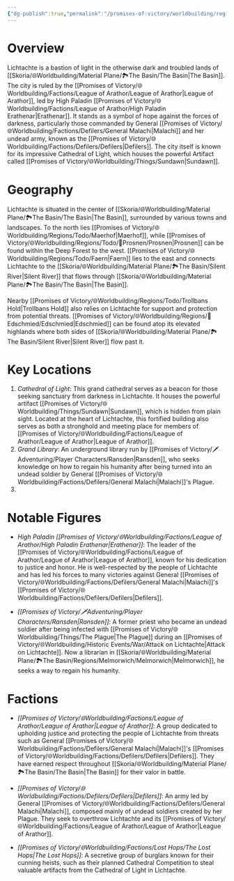```yaml
---
{"dg-publish":true,"permalink":"/promises-of-victory/worldbuilding/regions/lichtachte/lichtachte/","title":"Lichtachte","noteIcon":"Settlement","created":"2023-01-25T02:26:53.868+01:00","updated":"2023-05-19T21:43:58.018+02:00"}
---
```


# Overview

Lichtachte is a bastion of light in the otherwise dark and troubled lands of [[Skoria/🌐Worldbuilding/Material Plane/🏞️The Basin/The Basin\|The Basin]]. The city is ruled by the [[Promises of Victory/🌐Worldbuilding/Factions/League of Arathor/League of Arathor\|League of Arathor]], led by High Paladin [[Promises of Victory/🌐Worldbuilding/Factions/League of Arathor/High Paladin Erathenar\|Erathenar]]. It stands as a symbol of hope against the forces of darkness, particularly those commanded by General [[Promises of Victory/🌐Worldbuilding/Factions/Defilers/General Malachi\|Malachi]] and her undead army, known as the [[Promises of Victory/🌐Worldbuilding/Factions/Defilers/Defilers\|Defilers]]. The city itself is known for its impressive Cathedral of Light, which houses the powerful Artifact called [[Promises of Victory/🌐Worldbuilding/Things/Sundawn\|Sundawn]].

# Geography

Lichtachte is situated in the center of [[Skoria/🌐Worldbuilding/Material Plane/🏞️The Basin/The Basin\|The Basin]], surrounded by various towns and landscapes. To the north lies [[Promises of Victory/🌐Worldbuilding/Regions/Todo/Maerhof\|Maerhof]], while [[Promises of Victory/🌐Worldbuilding/Regions/Todo/🏰Prosnen/Prosnen\|Prosnen]] can be found within the Deep Forest to the west. [[Promises of Victory/🌐Worldbuilding/Regions/Todo/Faern\|Faern]] lies to the east and connects Lichtachte to the [[Skoria/🌐Worldbuilding/Material Plane/🏞️The Basin/Silent River\|Silent River]] that flows through [[Skoria/🌐Worldbuilding/Material Plane/🏞️The Basin/The Basin\|The Basin]].

Nearby [[Promises of Victory/🌐Worldbuilding/Regions/Todo/Trollbans Hold\|Trollbans Hold]] also relies on Lichtachte for support and protection from potential threats. [[Promises of Victory/🌐Worldbuilding/Regions/🏰Edschmied/Edschmied\|Edschmied]] can be found atop its elevated highlands where both sides of [[Skoria/🌐Worldbuilding/Material Plane/🏞️The Basin/Silent River\|Silent River]] flow past it.

# Key Locations

1. *Cathedral of Light*: This grand cathedral serves as a beacon for those seeking sanctuary from darkness in Lichtachte. It houses the powerful artifact [[Promises of Victory/🌐Worldbuilding/Things/Sundawn\|Sundawn]], which is hidden from plain sight. Located at the heart of Lichtachte, this fortified building also serves as both a stronghold and meeting place for members of [[Promises of Victory/🌐Worldbuilding/Factions/League of Arathor/League of Arathor\|League of Arathor]].
2. *Grand Library*: An underground library run by [[Promises of Victory/🗡️Adventuring/Player Characters/Ransden\|Ransden]], who seeks knowledge on how to regain his humanity after being turned into an undead soldier by General [[Promises of Victory/🌐Worldbuilding/Factions/Defilers/General Malachi\|Malachi]]'s Plague.
4. 


# Notable Figures

- *High Paladin [[Promises of Victory/🌐Worldbuilding/Factions/League of Arathor/High Paladin Erathenar\|Erathenar]]*: The leader of the [[Promises of Victory/🌐Worldbuilding/Factions/League of Arathor/League of Arathor\|League of Arathor]], known for his dedication to justice and honor. He is well-respected by the people of Lichtachte and has led his forces to many victories against General [[Promises of Victory/🌐Worldbuilding/Factions/Defilers/General Malachi\|Malachi]]'s [[Promises of Victory/🌐Worldbuilding/Factions/Defilers/Defilers\|Defilers]].

- *[[Promises of Victory/🗡️Adventuring/Player Characters/Ransden\|Ransden]]*: A former priest who became an undead soldier after being infected with [[Promises of Victory/🌐Worldbuilding/Things/The Plague\|The Plague]] during an [[Promises of Victory/🌐Worldbuilding/Historic Events/War/Attack on Lichtachte\|Attack on Lichtachte]]. Now a librarian in [[Skoria/🌐Worldbuilding/Material Plane/🏞️The Basin/Regions/Melmorwich/Melmorwich\|Melmorwich]], he seeks a way to regain his humanity.

# Factions

- *[[Promises of Victory/🌐Worldbuilding/Factions/League of Arathor/League of Arathor\|League of Arathor]]*: A group dedicated to upholding justice and protecting the people of Lichtachte from threats such as General [[Promises of Victory/🌐Worldbuilding/Factions/Defilers/General Malachi\|Malachi]]'s [[Promises of Victory/🌐Worldbuilding/Factions/Defilers/Defilers\|Defilers]]. They have earned respect throughout [[Skoria/🌐Worldbuilding/Material Plane/🏞️The Basin/The Basin\|The Basin]] for their valor in battle.

- *[[Promises of Victory/🌐Worldbuilding/Factions/Defilers/Defilers\|Defilers]]*: An army led by General [[Promises of Victory/🌐Worldbuilding/Factions/Defilers/General Malachi\|Malachi]], composed mainly of undead soldiers created by her Plague. They seek to overthrow Lichtachte and its [[Promises of Victory/🌐Worldbuilding/Factions/League of Arathor/League of Arathor\|League of Arathor]].

- *[[Promises of Victory/🌐Worldbuilding/Factions/Lost Hops/The Lost Hops\|The Lost Hops]]*: A secretive group of burglars known for their cunning heists, such as their planned Cathedral Competition to steal valuable artifacts from the Cathedral of Light in Lichtachte.
